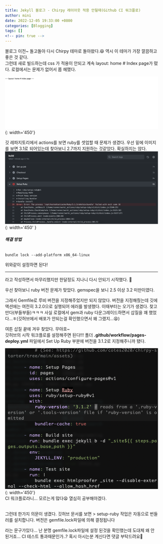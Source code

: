 ```yaml
---
title: Jekyll 블로그 - Chirpy 레이아웃 적용 안될때(Github CI 워크플로)
author: mini
date: 2022-12-05 19:33:00 +0800
categories: [Blogging]
tags: []
<!-- pin: true -->
---
```


 블로그 이전~ 돌고돌아 다시 Chirpy 테마로 돌아왔다.😆 역시 이 테마가 가장 깔끔하고 좋은 것 같다.   
 그런데 새로 빌드하는데 css 가 적용이 안되고 계속 layout: home # Index page가 떴다. 로컬에서는 문제가 없어서 쫌 헤맸다.

![당시화면](/assets/img/posts/page.png){: width='450'} 

 깃 레파지토리에서 actions를 보면 ruby를 셋업할 때 문제가 생겼다. 우선 밑에 이미지를 보면 3.1로 되어있는데 찾아보니 2.7까지 지원하는 것같았다. 확실하지는 않다.
 ![SetupRuby](/assets/img/posts/build.png){: width='450' }

###### **해결 방법**
 ```console
 bundle lock --add-platform x86_64-linux 
 ```
 위와같이 설정하면 된다! 

------------------------------------------------------
 라고 작성하면서 마무리했지만 한달정도 지나니 다시 안되기 시작했다. 😬 
  
 우선 찾아보니 ruby 버전 문제가 맞았다.  gemspec을 보니 2.5 이상 3.2 미만이였다. 

 그래서 Gemfile로 루비 버전을 지정해주었지만 되지 않았다. 버전을 지정해줬는데 깃에 액션에는 여전히 3.2.0으로 실행되어 에러를 발생했다. 이때부터는 오기가 생겼다. 찾고만다(부들부들)ㅋㅋㅋ  사실 로컬에서 gem과 ruby 다운그레이드하면서 삽질을 꽤 했었다...ㅎ(깃허브에서 배포가 안되는걸 확인했으면서 왜 그랬지...😫)

 여튼 삽질 끝에 겨우 찾았다. 무야호~  
깃허브의 시작 워크플로를 설정해주면 된다!!! 폴더 __.github/workflow/pages-deploy.yml__ 파일에서 Set Up Ruby 부분에 버전을 3.1.2로 지정해주니까 됐다.   

 ![워크플로](/assets/img/posts/ruby.png){: width='450'}
   <br/>
 CI 워크플로라니... 모르는게 많다😫 열심히 공부해야겠다.

<br/>
 그런데 한가지 의문이 생겼다. 깃허브 문서를 보면   
 > setup-ruby 작업은 자동으로 번들러를 설치합니다. 버전은 gemfile.lock파일에 의해 결정됩니다

 라는 문구가있다... 난 분명 gemfile.lock파일에 설정 된것을 확인했는데 도대체 왜 안된거죠... CI 테스트 통과때문인가..? 혹시 아시는분 계신다면 댓글 부탁드려요🙏

 


 
